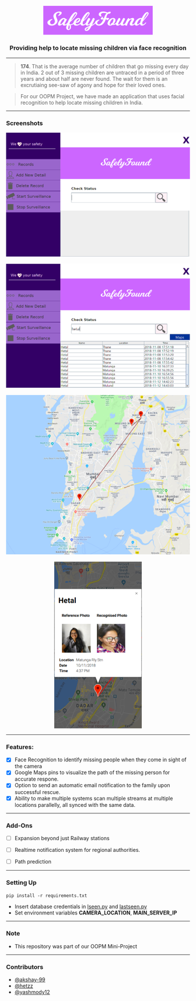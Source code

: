 <p align="center">
  <a href="" rel="noopener">
 <img width=300px src="./assets/logo.png" alt="SafelyFound-Logo"></a>
</p>

<h3 align="center">Providing help to locate missing children via face recognition</h3>



------------------------------------------

> **174**. That is the average number of children that go missing every day in India. 2 out of 3 missing children are untraced in a period of three years and about half are never found. The wait for them is an excrutiaing see-saw of agony and hope for their loved ones.

> For our OOPM Project, we have made an application that uses facial recognition to help locate missing children in India.




------------------------------------------
### Screenshots

<div align = "center">
<img src="./assets/ss1.png" width=640px/>
<br/><br/>
<img src="./assets/ss2.png" width=640px/>
<br/><br/>
<img src="./assets/ss3.png" width=640px/>
<br/><br/>
<img src="./assets/ss4.png" width=240px/>
</div>

-----------------------------------------

### Features:

- [x] Face Recognition to identify missing people when they come in sight of the camera
- [x] Google Maps pins to visualize the path of the missing person for accurate respone.
- [x] Option to send an automatic email notification to the family upon successful rescue.  
- [x] Ability to make multiple systems scan multiple streams at multiple locations parallelly, all synced with the same data.

------------------------------------------
### Add-Ons

- [ ] Expansion beyond just Railway stations
- [ ] Realtime notification system for regional authorities.
- [ ] Path prediction


------------------------------------------

### Setting Up

`pip install -r requirements.txt`

- Insert database credentials in [lseen.py](./multiple_input/lseen.py) and [lastseen.py](./lastseen.py)
- Set environment variables **CAMERA_LOCATION**, **MAIN_SERVER_IP**

--------------------------------------------------


### Note

- This repository was part of our OOPM Mini-Project


------------------------------------------
### Contributors

- [@akshay-99](https://github.com/akshay-99)
- [@hetzz](https://github.com/hetzz)
- [@yashmody12](https://github.com/yashmody12)
